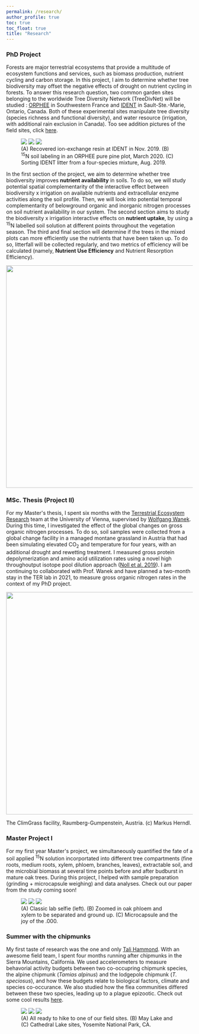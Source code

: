 ```yaml
---
permalink: /research/
author_profile: true
toc: true
toc_float: true
title: "Research"
---
```


### PhD Project

Forests are major terrestrial ecosystems that provide a multitude of ecosystem functions and services, such as biomass production, nutrient cycling and carbon storage. In this project, I aim to determine whether tree biodiversity may offset the negative effects of drought on nutrient cycling in forests. To answer this research question, two common garden sites belonging to the worldwide Tree Diversity Network (TreeDivNet) will be studied : [ORPHEE](https://sites.google.com/view/orpheeexperiment/home) in Southwestern France and [IDENT](http://www.treedivnet.ugent.be/ExpIDENT.html) in Sault-Ste.-Marie, Ontario, Canada. Both of these experimental sites manipulate tree diversity (species richness and functional diversity), and water resource (irrigation, with additional rain exclusion in Canada). Too see addition pictures of the field sites, click [here](https://tania-maxwell.github.io/docs/field_pictures/). 

<figure class="third">
	<a height="400" href="/img/resin_ssm.png"><img src="/img/resin_ssm.png"></a>
    <a height="400" href="/img/15N_label.png"><img src="/img/15N_label.png"></a>
    <a height="400" href="/img/litter_sort.jpg"><img src="/img/litter_sort.jpg"></a>
    <figcaption> (A) Recovered ion-exchange resin at IDENT in Nov. 2019. (B) <sup>15</sup>N soil labeling in an ORPHEE pure pine plot, March 2020. (C) Sorting IDENT litter from a four-species mixture, Aug. 2019.  </figcaption>
</figure>

In the first section of the project, we aim to determine whether tree biodiversity improves **nutrient availability** in soils. To do so, we will study potential spatial complementarity of the interactive effect between biodiversity x irrigation on available nutrients and extracellular enzyme activities along the soil profile. Then, we will look into potential temporal complementarity of belowground organic and inorganic nitrogen processes on soil nutrient availability in our system. The second section aims to study the biodiversity x irrigation interactive effects on **nutrient uptake**, by using a <sup>15</sup>N labelled soil solution at different points throughout the vegetation season. The third and final section will determine if the trees in the mixed plots can more efficiently use the nutrients that have been taken up. To do so, litterfall will be collected regularly, and two metrics of efficiency will be calculated (namely, **Nutrient Use Efficiency** and Nutrient Resorption Efficiency).

<p align="center">
  <img width="600" src="/img/figure_phd.png">
</p>

### MSc. Thesis (Project II)

For my Master's thesis, I spent six months with the [Terrestrial Ecosystem Research](https://ter.csb.univie.ac.at/) team at the University of Vienna, supervised by [Wolfgang Wanek](https://ter.csb.univie.ac.at/people/wolfgang-wanek). During this time, I investigated the effect of the global changes on gross organic nitrogen processes. To do so, soil samples were collected from a global change facility in a managed montane grassland in Austria that had been simulating elevated CO<sub>2</sub> and temperature for four years, with an additional drought and rewetting treatment. I measured gross protein depolymerization and amino acid utilization rates using a novel high throughoutput isotope pool dilution approach ([Noll et al. 2019](https://doi.org/10.1016/j.soilbio.2018.12.005)). I am continuing to collaborated with Prof. Wanek and have planned a two-month stay in the TER lab in 2021, to measure gross organic nitrogen rates in the context of my PhD project. 

<p align="center">
  <img width="600" src="/img/climgrass.png">
  <figcaption> The ClimGrass facility, Raumberg-Gumpenstein, Austria. (c) Markus Herndl.  </figcaption>
</p>


### Master Project I

For my first year Master's project, we simultaneously quantified the fate of a soil applied <sup>15</sup>N solution incorportated into different tree compartments (fine roots, medium roots, xylem, phloem, branches, leaves), extractable soil, and the microbial biomass at several time points before and after budburst in mature oak trees. During this project, I helped with sample preparation (grinding + microcapsule weighing) and data analyses. Check out our paper from the study coming soon! 

<figure class="third">
	<a height="400"  href="/img/labo15N_1.jpg"><img src="/img/labo15N_1.jpg"></a>
    <a height="400" href="/img/labo15N_1.jpg"><img src="/img/labo15N_2.jpg"></a>
    <a height="400" href="/img/labo15N_1.jpg"><img src="/img/labo15N_3.jpg"></a>
    <figcaption> (A) Classic lab selfie (left). (B) Zoomed in oak phloem and xylem to be separated and ground up. (C) Microcapsule and the joy of the .000.  </figcaption>
</figure>

### Summer with the chipmunks

My first taste of research was the one and only [Tali Hammond](https://tthammond.weebly.com/). With an awesome field team, I spent four months running after chipmunks in the Sierra Mountains, California. We used accelerometers to measure behavorial activity budgets between two co-occupring chipmunk species, the alpine chipmunk (_Tamias alpinus_) and the lodgepole chipmunk (_T. speciosus_), and how these budgets relate to biological factors, climate and species co-occurance. We also studied how the flea communities differed between these two species, leading up to a plague epizootic. Check out some cool results [here](https://doi.org/10.1016/j.ijppaw.2019.04.011).

<figure class="third">
    <a height="600" href="/img/chipmunk_team.jpg"><img src="/img/chipmunk_team.jpg"></a>
    <a height="600" href="/img/chipmunk2.png"><img src="/img/chipmunk2.png"></a>
    <a height="600" href="/img/chipmunk3.png"><img src="/img/chipmunk3.png"></a>
    <figcaption> (A) All ready to hike to one of our field sites. (B) May Lake and (C) Cathedral Lake sites, Yosemite National Park, CA. </figcaption>
</figure>
